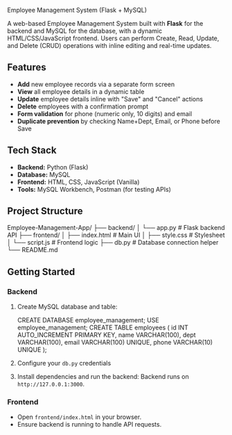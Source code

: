 Employee Management System (Flask + MySQL)

A web-based Employee Management System built with **Flask** for the backend and MySQL for the database, with a dynamic HTML/CSS/JavaScript frontend. Users can perform Create, Read, Update, and Delete (CRUD) operations with inline editing and real-time updates.

##  Features

- **Add** new employee records via a separate form screen  
- **View** all employee details in a dynamic table  
- **Update** employee details inline with "Save" and "Cancel" actions  
- **Delete** employees with a confirmation prompt  
- **Form validation** for phone (numeric only, 10 digits) and email  
- **Duplicate prevention** by checking Name+Dept, Email, or Phone before Save

##  Tech Stack

- **Backend:** Python (Flask)  
- **Database:** MySQL  
- **Frontend:** HTML, CSS, JavaScript (Vanilla)  
- **Tools:** MySQL Workbench, Postman (for testing APIs)

##  Project Structure

Employee-Management-App/
├── backend/
│   └── app.py         # Flask backend API
├── frontend/
│   ├── index.html     # Main UI
│   ├── style.css      # Stylesheet
│   └── script.js      # Frontend logic
├── db.py              # Database connection helper
└── README.md

##  Getting Started

### Backend

1. Create MySQL database and table:

   CREATE DATABASE employee_management;
   USE employee_management;
   CREATE TABLE employees (
     id INT AUTO_INCREMENT PRIMARY KEY,
     name VARCHAR(100),
     dept VARCHAR(100),
     email VARCHAR(100) UNIQUE,
     phone VARCHAR(10) UNIQUE
   );

2. Configure your `db.py` credentials
   
3. Install dependencies and run the backend:
 Backend runs on `http://127.0.0.1:3000`.

### Frontend
* Open `frontend/index.html` in your browser.
* Ensure backend is running to handle API requests.




